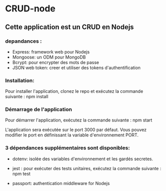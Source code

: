 # CRUD-node
## Cette application est un CRUD en Nodejs

### depandances : 
- Express: framework web pour Nodejs
- Mongoose: un ODM pour MongoDB
- Bcrypt: pour encrypter des mots de passe
- JSON web token: creer et utiliser des tokens d'authentification

### Installation:
Pour installer l'application, clonez le repo et exécutez la commande suivante :
npm install

### Démarrage de l'application
Pour démarrer l'application, exécutez la commande suivante :
npm start

L'application sera exécutée sur le port 3000 par défaut. Vous pouvez modifier le port en définissant la variable d'environnement PORT.

### 3 dépendances supplémentaires sont disponibles:

* dotenv: isolée des variables d'environnement et les gardés secretes.

* jest : pour exécuter des tests unitaires, exécutez la commande suivante :
npm test

* passport: authentication middleware for Nodejs
